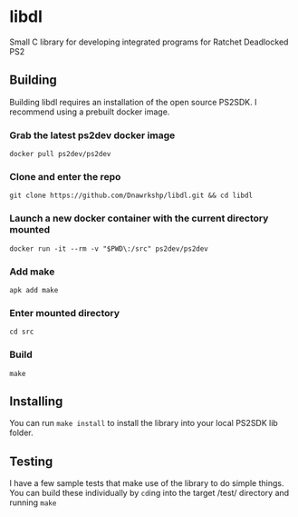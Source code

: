 # libdl

Small C library for developing integrated programs for Ratchet Deadlocked PS2

## Building

Building libdl requires an installation of the open source PS2SDK. I recommend using a prebuilt docker image.

### Grab the latest ps2dev docker image

```docker pull ps2dev/ps2dev```

### Clone and enter the repo

```git clone https://github.com/Dnawrkshp/libdl.git && cd libdl```

### Launch a new docker container with the current directory mounted

```docker run -it --rm -v "$PWD\:/src" ps2dev/ps2dev```

### Add make

```apk add make```

### Enter mounted directory

```cd src```

### Build

```make```

## Installing

You can run ```make install``` to install the library into your local PS2SDK lib folder.

## Testing

I have a few sample tests that make use of the library to do simple things. You can build these individually by ```cd```ing into the target /test/ directory and running ```make```
